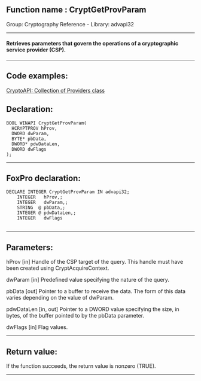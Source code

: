 
## Function name : CryptGetProvParam
Group: Cryptography Reference - Library: advapi32    
***  


#### Retrieves parameters that govern the operations of a cryptographic service provider (CSP).
***  


## Code examples:
[CryptoAPI: Collection of Providers class](../../samples/sample_463.md)  

## Declaration:
```foxpro  
BOOL WINAPI CryptGetProvParam(
  HCRYPTPROV hProv,
  DWORD dwParam,
  BYTE* pbData,
  DWORD* pdwDataLen,
  DWORD dwFlags
);  
```  
***  


## FoxPro declaration:
```foxpro  
DECLARE INTEGER CryptGetProvParam IN advapi32;
	INTEGER   hProv,;
	INTEGER   dwParam,;
	STRING  @ pbData,;
	INTEGER @ pdwDataLen,;
	INTEGER   dwFlags
  
```  
***  


## Parameters:
hProv 
[in] Handle of the CSP target of the query. This handle must have been created using CryptAcquireContext. 

dwParam 
[in] Predefined value specifying the nature of the query.

pbData 
[out] Pointer to a buffer to receive the data. The form of this data varies depending on the value of dwParam.

pdwDataLen 
[in, out] Pointer to a DWORD value specifying the size, in bytes, of the buffer pointed to by the pbData parameter.

dwFlags 
[in] Flag values.  
***  


## Return value:
If the function succeeds, the return value is nonzero (TRUE).  
***  

